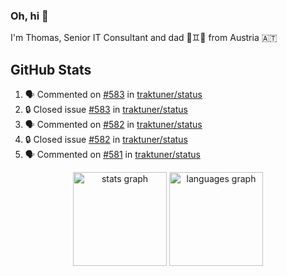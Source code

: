 ### Oh, hi 👋

I'm Thomas, Senior IT Consultant and dad 👶♊️👶 from Austria 🇦🇹

<!--
**traktuner/traktuner** is a ✨ _special_ ✨ repository because its `README.md` (this file) appears on your GitHub profile.

Here are some ideas to get you started:

- 🔭 I’m currently working on ...
- 🌱 I’m currently learning ...
- 👯 I’m looking to collaborate on ...
- 🤔 I’m looking for help with ...
- 💬 Ask me about ...
- 📫 How to reach me: ...
- 😄 Pronouns: ...
- ⚡ Fun fact: ...
-->

</div>

## GitHub Stats
<!--START_SECTION:activity-->
1. 🗣 Commented on [#583](https://github.com/traktuner/status/issues/583#issuecomment-2862415498) in [traktuner/status](https://github.com/traktuner/status)
2. 🔒 Closed issue [#583](https://github.com/traktuner/status/issues/583) in [traktuner/status](https://github.com/traktuner/status)
3. 🗣 Commented on [#582](https://github.com/traktuner/status/issues/582#issuecomment-2862415353) in [traktuner/status](https://github.com/traktuner/status)
4. 🔒 Closed issue [#582](https://github.com/traktuner/status/issues/582) in [traktuner/status](https://github.com/traktuner/status)
5. 🗣 Commented on [#581](https://github.com/traktuner/status/issues/581#issuecomment-2862415250) in [traktuner/status](https://github.com/traktuner/status)
<!--END_SECTION:activity-->

<div align="center">
  <img src="https://github-readme-stats.vercel.app/api?username=traktuner&hide_title=false&hide_rank=false&show_icons=true&include_all_commits=true&count_private=true&disable_animations=false&theme=dracula&locale=en&hide_border=false&order=1" height="150" alt="stats graph"  />
  <img src="https://github-readme-stats.vercel.app/api/top-langs?username=traktuner&locale=en&hide_title=false&layout=compact&card_width=320&langs_count=5&theme=dracula&hide_border=false&order=2" height="150" alt="languages graph"  />
</div>

